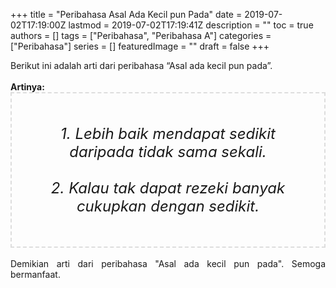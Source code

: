 +++
title = "Peribahasa Asal Ada Kecil pun Pada"
date = 2019-07-02T17:19:00Z
lastmod = 2019-07-02T17:19:41Z
description = ""
toc = true
authors = []
tags = ["Peribahasa", "Peribahasa A"]
categories = ["Peribahasa"]
series = []
featuredImage = ""
draft = false
+++

<div dir="ltr" style="text-align: left;" trbidi="on"><div style="text-align: justify;">Berikut ini adalah arti dari peribahasa “Asal ada kecil pun pada”.</div><br /><div style="text-align: justify;"><b>Artinya:</b></div><div style="border: 2px dashed #ddd; font-size: 24px; height: auto; margin: 0 auto; padding: 50px; text-align: center; width: auto;"><i>1. Lebih baik mendapat sedikit daripada tidak sama sekali.<br /><br />2. Kalau tak dapat rezeki banyak cukupkan dengan sedikit.</i></div><div style="text-align: justify;"><br /></div><div style="text-align: justify;">Demikian arti dari peribahasa "Asal ada kecil pun pada". Semoga bermanfaat.</div></div>
